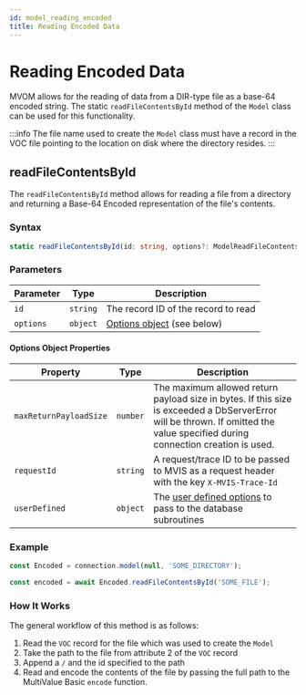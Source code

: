 ```yaml
---
id: model_reading_encoded
title: Reading Encoded Data
---
```


# Reading Encoded Data

MVOM allows for the reading of data from a DIR-type file as a base-64 encoded string. The static `readFileContentsById` method of the `Model` class can be used for this functionality.

:::info
The file name used to create the `Model` class must have a record in the VOC file pointing to the location on disk where the directory resides.
:::

## readFileContentsById

The `readFileContentsById` method allows for reading a file from a directory and returning a Base-64 Encoded representation of the file's contents.

### Syntax

```ts
static readFileContentsById(id: string, options?: ModelReadFileContentsByIdOptions): Promise<string>
```

### Parameters

| Parameter | Type     | Description                                              |
| --------- | -------- | -------------------------------------------------------- |
| `id`      | `string` | The record ID of the record to read                      |
| `options` | `object` | [Options object](#options-object-properties) (see below) |

#### Options Object Properties

| Property               | Type     | Description                                                                                                                                                                   |
| ---------------------- | -------- | ----------------------------------------------------------------------------------------------------------------------------------------------------------------------------- |
| `maxReturnPayloadSize` | `number` | The maximum allowed return payload size in bytes. If this size is exceeded a DbServerError will be thrown. If omitted the value specified during connection creation is used. |
| `requestId`            | `string` | A request/trace ID to be passed to MVIS as a request header with the key `X-MVIS-Trace-Id`                                                                                    |
| `userDefined`          | `object` | The [user defined options](model_user_defined_options) to pass to the database subroutines                                                                                    |

### Example

```ts
const Encoded = connection.model(null, 'SOME_DIRECTORY');

const encoded = await Encoded.readFileContentsById('SOME_FILE');
```

### How It Works

The general workflow of this method is as follows:

1. Read the `VOC` record for the file which was used to create the `Model`
2. Take the path to the file from attribute 2 of the `VOC` record
3. Append a `/` and the id specified to the path
4. Read and encode the contents of the file by passing the full path to the MultiValue Basic `encode` function.
